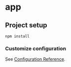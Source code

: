 # app

## Project setup
```
npm install
```

### Customize configuration
See [Configuration Reference](https://cli.vuejs.org/config/).
